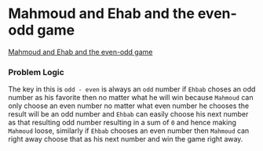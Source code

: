 # Mahmoud and Ehab and the even-odd game
[Mahmoud and Ehab and the even-odd game](https://codeforces.com/problemset/problem/959/A)

### Problem Logic
The key in this is `odd - even` is always an `odd` number if `Ehbab` choses an odd number as his favorite then no matter what he will win because `Mahmoud` can only choose an even number no matter what even number he chooses the result will be an odd number and `Ehbab` can easily choose his next number as that resulting odd number resulting in a sum of `0` and hence making `Mahmoud` loose, similarly if `Ehbab` chooses an even number then `Mahmoud` can right away choose that as his next number and win the game right away.